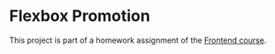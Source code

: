 # Flexbox Promotion

This project is part of a homework assignment of the [Frontend course](https://www.youtube.com/channel/UCedskVwIKiZJsO8XdJdLKnA).